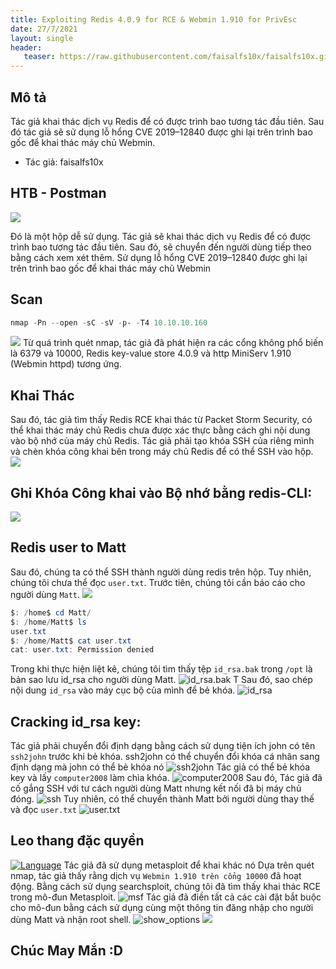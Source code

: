 ```yaml
---
title: Exploiting Redis 4.0.9 for RCE & Webmin 1.910 for PrivEsc
date: 27/7/2021
layout: single
header:
   teaser: https://raw.githubusercontent.com/faisalfs10x/faisalfs10x.github.io/master/asset/htbwriteup/linux/postman/intro.PNG
---
```



## Mô tả 
Tác giả  khai thác dịch vụ Redis để có được trình bao tương tác đầu tiên. Sau đó tác giả  sẽ sử dụng lỗ hổng CVE 2019–12840 được ghi lại trên trình bao gốc để khai thác máy chủ Webmin.
+ Tác giả: faisalfs10x


## HTB - Postman
![](https://raw.githubusercontent.com/faisalfs10x/faisalfs10x.github.io/master/asset/htbwriteup/linux/postman/intro.PNG)

Đó là một hộp dễ sử dụng. Tác giả  sẽ khai thác dịch vụ Redis để có được trình bao tương tác đầu tiên. Sau đó, sẽ chuyển đến người dùng tiếp theo bằng cách xem xét thêm. Sử dụng lỗ hổng CVE 2019–12840 được ghi lại trên trình bao gốc để khai thác máy chủ Webmin
## Scan
```powershell
nmap -Pn --open -sC -sV -p- -T4 10.10.10.160 
```
![](https://raw.githubusercontent.com/faisalfs10x/faisalfs10x.github.io/master/asset/htbwriteup/linux/postman/1.png)
Từ quá trình quét nmap, tác giả  đã phát hiện ra các cổng không phổ biến là 6379 và 10000, Redis key-value store 4.0.9 và http MiniServ 1.910 (Webmin httpd) tương ứng.

## Khai Thác 
Sau đó, tác giả  tìm thấy Redis RCE khai thác từ Packet Storm Security, có thể khai thác máy chủ Redis chưa được xác thực bằng cách ghi nội dung vào bộ nhớ của máy chủ Redis. Tác giả phải tạo khóa SSH của riêng mình và chèn khóa công khai bên trong máy chủ Redis để có thể SSH vào hộp.
![](https://raw.githubusercontent.com/faisalfs10x/faisalfs10x.github.io/master/asset/htbwriteup/linux/postman/2.png)

## Ghi Khóa Công khai vào Bộ nhớ bằng redis-CLI:
![](https://raw.githubusercontent.com/faisalfs10x/faisalfs10x.github.io/master/asset/htbwriteup/linux/postman/3.png)
## Redis user to Matt
Sau đó, chúng ta có thể SSH thành người dùng redis trên hộp. Tuy nhiên, chúng tôi chưa thể đọc `user.txt`. Trước tiên, chúng tôi cần báo cáo cho người dùng `Matt`.
![](https://raw.githubusercontent.com/faisalfs10x/faisalfs10x.github.io/master/asset/htbwriteup/linux/postman/4.png)
```powershell
$: /home$ cd Matt/
$: /home/Matt$ ls
user.txt
$: /home/Matt$ cat user.txt
cat: user.txt: Permission denied
```
Trong khi thực hiện liệt kê, chúng tôi tìm thấy tệp `id_rsa.bak` trong `/opt` là bản sao lưu id_rsa cho người dùng Matt.
![id_rsa.bak](https://raw.githubusercontent.com/faisalfs10x/faisalfs10x.github.io/master/asset/htbwriteup/linux/postman/6.png)
T
Sau đó, sao chép nội dung `id_rsa` vào máy cục bộ của mình để bẻ khóa.
![id_rsa](https://raw.githubusercontent.com/faisalfs10x/faisalfs10x.github.io/master/asset/htbwriteup/linux/postman/7.png)
## Cracking id_rsa key:
Tác giả  phải chuyển đổi định dạng bằng cách sử dụng tiện ích john có tên `ssh2john` trước khi bẻ khóa. ssh2john có thể chuyển đổi khóa cá nhân sang định dạng mà john có thể bẻ khóa nó
![ssh2john](https://raw.githubusercontent.com/faisalfs10x/faisalfs10x.github.io/master/asset/htbwriteup/linux/postman/8.png)
Tác giả  có thể bẻ khóa key và lấy `computer2008` làm chìa khóa.
![computer2008](https://raw.githubusercontent.com/faisalfs10x/faisalfs10x.github.io/master/asset/htbwriteup/linux/postman/9.png)
Sau đó, Tác giả  đã cố gắng SSH với tư cách người dùng Matt nhưng kết nối đã bị máy chủ đóng.
![ssh](https://raw.githubusercontent.com/faisalfs10x/faisalfs10x.github.io/master/asset/htbwriteup/linux/postman/10.png)
Tuy nhiên,  có thể chuyển thành Matt bởi người dùng thay thế và đọc `user.txt`
![user.txt](https://raw.githubusercontent.com/faisalfs10x/faisalfs10x.github.io/master/asset/htbwriteup/linux/postman/11.png)
## Leo thang đặc quyền
[![Language](https://img.shields.io/badge/Lang-msfconsole-blue.svg)](https://www.metasploit.com/)
Tác giả đã sử dụng metasploit để khai khác nó 
Dựa trên quét nmap, tác giả  thấy rằng dịch vụ `Webmin 1.910 trên cổng 10000` đã hoạt động. Bằng cách sử dụng searchsploit, chúng tôi đã tìm thấy khai thác RCE trong mô-đun Metasploit.
![msf](https://raw.githubusercontent.com/faisalfs10x/faisalfs10x.github.io/master/asset/htbwriteup/linux/postman/12.png)
Tác giả  đã điền tất cả các cài đặt bắt buộc cho mô-đun bằng cách sử dụng cùng một thông tin đăng nhập cho người dùng Matt và nhận root shell.
![show_options](https://raw.githubusercontent.com/faisalfs10x/faisalfs10x.github.io/master/asset/htbwriteup/linux/postman/13.png)
![](https://raw.githubusercontent.com/faisalfs10x/faisalfs10x.github.io/master/asset/htbwriteup/linux/postman/14.png)

## Chúc May Mắn :D
